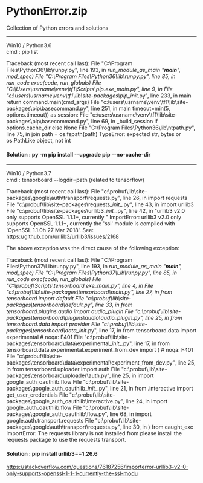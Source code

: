 # PythonError.zip
Collection of Python errors and solutions

---------------------------------------------------

Win10 / Python3.6<br>
cmd : pip list

Traceback (most recent call last):
  File "C:\Program Files\Python36\lib\runpy.py", line 193, in _run_module_as_main
    "__main__", mod_spec)
  File "C:\Program Files\Python36\lib\runpy.py", line 85, in _run_code
    exec(code, run_globals)
  File "C:\Users\usrname\venv\tf1\Scripts\pip.exe\__main__.py", line 9, in <module>
  File "c:\users\usrname\venv\tf1\lib\site-packages\pip\__init__.py", line 233, in main
    return command.main(cmd_args)
  File "c:\users\usrname\venv\tf1\lib\site-packages\pip\basecommand.py", line 251, in main
    timeout=min(5, options.timeout)) as session:
  File "c:\users\usrname\venv\tf1\lib\site-packages\pip\basecommand.py", line 69, in _build_session
    if options.cache_dir else None
  File "C:\Program Files\Python36\lib\ntpath.py", line 75, in join
    path = os.fspath(path)
TypeError: expected str, bytes or os.PathLike object, not int

#### Solution : py -m pip install --upgrade pip --no-cache-dir

---------------------------------------------------

Win10 / Python3.7<br>
cmd : tensorboard --logdir=path (related to tensorflow)

Traceback (most recent call last):
  File "c:\probuf\lib\site-packages\google\auth\transport\requests.py", line 26, in <module>
    import requests
  File "c:\probuf\lib\site-packages\requests\__init__.py", line 43, in <module>
    import urllib3
  File "c:\probuf\lib\site-packages\urllib3\__init__.py", line 42, in <module>
    "urllib3 v2.0 only supports OpenSSL 1.1.1+, currently "
ImportError: urllib3 v2.0 only supports OpenSSL 1.1.1+, currently the 'ssl' module is compiled with 'OpenSSL 1.1.0h  27 Mar 2018'. See: https://github.com/urllib3/urllib3/issues/2168

The above exception was the direct cause of the following exception:

Traceback (most recent call last):
  File "C:\Program Files\Python37\Lib\runpy.py", line 193, in _run_module_as_main
    "__main__", mod_spec)
  File "C:\Program Files\Python37\Lib\runpy.py", line 85, in _run_code
    exec(code, run_globals)
  File "C:\probuf\Scripts\tensorboard.exe\__main__.py", line 4, in <module>
  File "c:\probuf\lib\site-packages\tensorboard\main.py", line 27, in <module>
    from tensorboard import default
  File "c:\probuf\lib\site-packages\tensorboard\default.py", line 33, in <module>
    from tensorboard.plugins.audio import audio_plugin
  File "c:\probuf\lib\site-packages\tensorboard\plugins\audio\audio_plugin.py", line 25, in <module>
    from tensorboard.data import provider
  File "c:\probuf\lib\site-packages\tensorboard\data\__init__.py", line 17, in <module>
    from tensorboard.data import experimental  # noqa: F401
  File "c:\probuf\lib\site-packages\tensorboard\data\experimental\__init__.py", line 17, in <module>
    from tensorboard.data.experimental.experiment_from_dev import (  # noqa: F401
  File "c:\probuf\lib\site-packages\tensorboard\data\experimental\experiment_from_dev.py", line 25, in <module>
    from tensorboard.uploader import auth
  File "c:\probuf\lib\site-packages\tensorboard\uploader\auth.py", line 25, in <module>
    import google_auth_oauthlib.flow
  File "c:\probuf\lib\site-packages\google_auth_oauthlib\__init__.py", line 21, in <module>
    from .interactive import get_user_credentials
  File "c:\probuf\lib\site-packages\google_auth_oauthlib\interactive.py", line 24, in <module>
    import google_auth_oauthlib.flow
  File "c:\probuf\lib\site-packages\google_auth_oauthlib\flow.py", line 68, in <module>
    import google.auth.transport.requests
  File "c:\probuf\lib\site-packages\google\auth\transport\requests.py", line 30, in <module>
    ) from caught_exc
ImportError: The requests library is not installed from please install the requests package to use the requests transport.

#### Solution : pip install urllib3==1.26.6 <br>
https://stackoverflow.com/questions/76187256/importerror-urllib3-v2-0-only-supports-openssl-1-1-1-currently-the-ssl-modu
